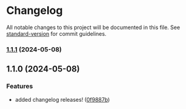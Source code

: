 # Changelog

All notable changes to this project will be documented in this file. See [standard-version](https://github.com/conventional-changelog/standard-version) for commit guidelines.

### [1.1.1](https://github.com/exploring-solver/Portfolio/compare/v1.1.0...v1.1.1) (2024-05-08)

## 1.1.0 (2024-05-08)


### Features

* added changelog releases! ([0f9887b](https://github.com/exploring-solver/Portfolio/commit/0f9887bb2884e54988b2c653d5e47c958b7266ca))
